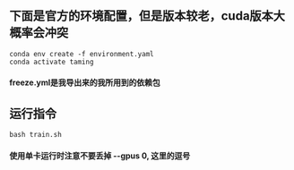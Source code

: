 ## 下面是官方的环境配置，但是版本较老，cuda版本大概率会冲突
```
conda env create -f environment.yaml
conda activate taming
```
#### freeze.yml是我导出来的我所用到的依赖包
## 运行指令
```
bash train.sh
```
#### 使用单卡运行时注意不要丢掉 --gpus 0, 这里的逗号